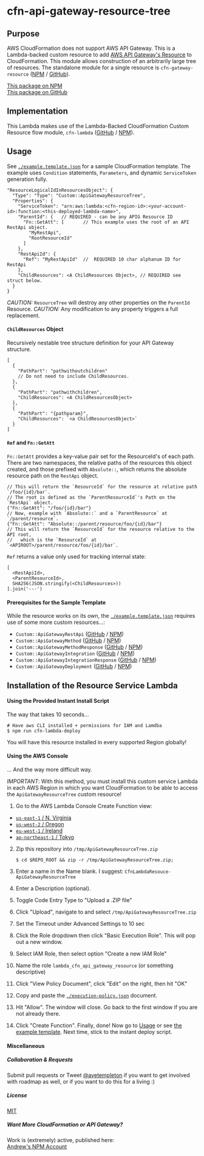 
# cfn-api-gateway-resource-tree


## Purpose

AWS CloudFormation does not support AWS API Gateway. This is a Lambda-backed custom resource to add [AWS API Gateway's Resource](http://docs.aws.amazon.com/apigateway/api-reference/resource/resource/) to CloudFormation. This module allows construction of an arbitrarily large tree of resources. The standalone module for a single resource is `cfn-gateway-resource` ([NPM](https://www.npmjs.com/package/cfn-api-gateway-resource) / [GitHub](https://www.github.com/andrew-templeton/cfn-api-gateway-resource)).

[This package on NPM](https://www.npmjs.com/package/cfn-api-gateway-resource)  
[This package on GitHub](https://www.github.com/andrew-templeton/cfn-api-gateway-resource-tree)


## Implementation

This Lambda makes use of the Lambda-Backed CloudFormation Custom Resource flow module, `cfn-lambda` ([GitHub](https://github.com/andrew-templeton/cfn-lambda) / [NPM](https://www.npmjs.com/package/cfn-lambda)).


## Usage

  See [`./example.template.json`](./example.template.json) for a sample CloudFormation template. The example uses `Condition` statements, `Parameters`, and dynamic `ServiceToken` generation fully.


    "ResourceLogicalIdInResourcesObject": {
      "Type": "Type": "Custom::ApiGatewayResourceTree",
      "Properties": {
        "ServiceToken": "arn:aws:lambda:<cfn-region-id>:<your-account-id>:function:<this-deployed-lambda-name>",
        "ParentId": {   // REQUIRED - can be any APIG Resource ID
          "Fn::GetAtt": [       // This example uses the root of an API RestApi object.
            "MyRestApi",
            "RootResourceId"
          ]
        },
        "RestApiId": {
          "Ref": "MyRestApiId"  //  REQUIRED 10 char alphanum ID for RestApi
        },
        "ChildResources": <A ChildResources Object>, // REQUIRED see struct below.
      }
    }

*CAUTION:* `ResourceTree` will destroy any other properties on the `ParentId` Resource.
*CAUTION:* Any modification to any property triggers a full replacement.


#### `ChildResources` Object

Recursively nestable tree structure definition for your API Gateway structure.

```
[ 
  {
    "PathPart": "pathwithoutchildren"
    // Do not need to include ChildResources.
  },
  {
    "PathPart": "pathwithchildren",
    "ChildResources": <A ChildResourcesObject>
  },
  {
    "PathPart": "{pathparam}",
    "ChildResources": `<a ChildResourcesObject>`
  }
]
```

####  `Ref` and `Fn::GetAtt` 

`Fn::GetAtt` provides a key-value pair set for the ResourceId's of each path. There are two namespaces, the relative paths of the resources this object created, and those prefixed with `Absolute::`, which returns the absolute resource path on the `RestApi` object.

```
// This will return the `ResourceId` for the resource at relative path `/foo/{id}/bar`.
// The root is defined as the `ParentResourceId`'s Path on the `RestApi` object.
{"Fn::GetAtt": "/foo/{id}/bar"}
// Now, example with `Absolute::` and a `ParentResource` at `/parent/resource`.
{"Fn::GetAtt": "Absolute::/parent/resource/foo/{id}/bar"}
// This will return the `ResourceId` for the resource relative to the API root,
//   which is the `ResourceId` at `<APIROOT>/parent/resource/foo/{id}/bar`.
```


`Ref` returns a value only used for tracking internal state:
```
[
  <RestApiId>,
  <ParentResourceId>,
  SHA256(JSON.stringify(<ChildResources>))
].join('---')
```

#### Prerequisites for the Sample Template

While the resource works on its own, the [`./example.template.json`](./example.template.json) requires use of some more custom resources...:

 - `Custom::ApiGatewayRestApi` ([GitHub](https://github.com/andrew-templeton/cfn-api-gateway-restapi) / [NPM](https://www.npmjs.com/package/cfn-api-gateway-restapi))
 - `Custom::ApiGatewayMethod` ([GitHub](https://github.com/andrew-templeton/cfn-api-gateway-method) / [NPM](https://www.npmjs.com/package/cfn-api-gateway-method))
 - `Custom::ApiGatewayMethodResponse` ([GitHub](https://github.com/andrew-templeton/cfn-api-gateway-method-response) / [NPM](https://www.npmjs.com/package/cfn-api-gateway-method-response))
 - `Custom::ApiGatewayIntegration` ([GitHub](https://github.com/andrew-templeton/cfn-api-gateway-integration) / [NPM](https://www.npmjs.com/package/cfn-api-gateway-integration))
 - `Custom::ApiGatewayIntegrationResponse` ([GitHub](https://github.com/andrew-templeton/cfn-api-gateway-integration-response) / [NPM](https://www.npmjs.com/package/cfn-api-gateway-integration-response))
 - `Custom::ApiGatewayDeployment` ([GitHub](https://github.com/andrew-templeton/cfn-api-gateway-deployment) / [NPM](https://www.npmjs.com/package/cfn-api-gateway-deployment))


## Installation of the Resource Service Lambda

#### Using the Provided Instant Install Script

The way that takes 10 seconds...

    # Have aws CLI installed + permissions for IAM and Lamdba
    $ npm run cfn-lambda-deploy


You will have this resource installed in every supported Region globally!


#### Using the AWS Console

... And the way more difficult way.

*IMPORTANT*: With this method, you must install this custom service Lambda in each AWS Region in which you want CloudFormation to be able to access the `ApiGatewayResourceTree` custom resource!

1. Go to the AWS Lambda Console Create Function view:
  - [`us-east-1` / N. Virginia](https://console.aws.amazon.com/lambda/home?region=us-east-1#/create?step=2)
  - [`us-west-2` / Oregon](https://console.aws.amazon.com/lambda/home?region=us-west-2#/create?step=2)
  - [`eu-west-1` / Ireland](https://console.aws.amazon.com/lambda/home?region=eu-west-1#/create?step=2)
  - [`ap-northeast-1` / Tokyo](https://console.aws.amazon.com/lambda/home?region=ap-northeast-1#/create?step=2)
2. Zip this repository into `/tmp/ApiGatewayResourceTree.zip`

    `$ cd $REPO_ROOT && zip -r /tmp/ApiGatewayResourceTree.zip;`

3. Enter a name in the Name blank. I suggest: `CfnLambdaResouce-ApiGatewayResourceTree`
4. Enter a Description (optional).
5. Toggle Code Entry Type to "Upload a .ZIP file"
6. Click "Upload", navigate to and select `/tmp/ApiGatewayResourceTree.zip`
7. Set the Timeout under Advanced Settings to 10 sec
8. Click the Role dropdown then click "Basic Execution Role". This will pop out a new window.
9. Select IAM Role, then select option "Create a new IAM Role"
10. Name the role `lambda_cfn_api_gateway_resource` (or something descriptive)
11. Click "View Policy Document", click "Edit" on the right, then hit "OK"
12. Copy and paste the [`./execution-policy.json`](./execution-policy.json) document.
13. Hit "Allow". The window will close. Go back to the first window if you are not already there.
14. Click "Create Function". Finally, done! Now go to [Usage](#usage) or see [the example template](./example.template.json). Next time, stick to the instant deploy script.


#### Miscellaneous

##### Collaboration & Requests

Submit pull requests or Tweet [@ayetempleton](https://twitter.com/ayetempleton) if you want to get involved with roadmap as well, or if you want to do this for a living :)


##### License

[MIT](./License)


##### Want More CloudFormation or API Gateway?

Work is (extremely) active, published here:  
[Andrew's NPM Account](https://www.npmjs.com/~andrew-templeton)
